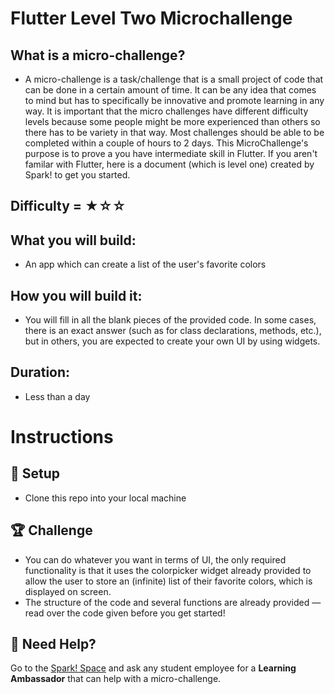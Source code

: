 # Flutter Level Two Microchallenge

## What is a micro-challenge?
- A micro-challenge is a task/challenge that is a small project of code that can be done in a certain amount of time. It can be any idea that comes to mind but has to specifically be innovative and promote learning in any way. It is important that the micro challenges have different difficulty levels because some people might be more experienced than others so there has to be variety in that way. Most challenges should be able to be completed within a couple of hours to 2 days. This MicroChallenge's purpose is to prove a you have intermediate skill in Flutter. If you aren't familar with Flutter, here is a document (which is level one) created by Spark! to get you started. 

## Difficulty = ★☆☆

## What you will build:
- An app which can create a list of the user's favorite colors

## How you will build it:
- You will fill in all the blank pieces of the provided code. In some cases, there is an exact answer (such as for class declarations, methods, etc.), but in others, you are expected to create your own UI by using widgets.

## Duration:
- Less than a day

# Instructions
## 🚀 Setup
- Clone this repo into your local machine

## 🏆 Challenge
- You can do whatever you want in terms of UI, the only required functionality is that it uses the colorpicker widget already provided to allow the user to store an (infinite) list of their favorite colors, which is displayed on screen.
- The structure of the code and several functions are already provided — read over the code given before you get started! 

## 🛟 Need Help?

Go to the [Spark! Space](https://www.bu.edu/spark/resources/space/) and ask any student employee for a **Learning Ambassador** that can help with a micro-challenge.

